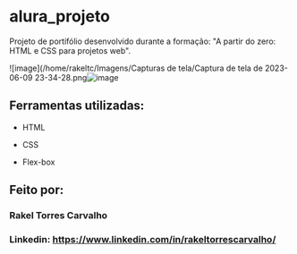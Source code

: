 # alura_projeto
Projeto de portifólio desenvolvido durante a formação: "A partir do zero: HTML e CSS para projetos web".

![image](/home/rakeltc/Imagens/Capturas de tela/Captura de tela de 2023-06-09 23-34-28.png![image](https://github.com/rakeltorres/alura_projeto/assets/135343610/f89feab1-aede-4a9f-89e2-8ea0db6fb980)

## Ferramentas utilizadas:

* HTML

* CSS

* Flex-box

## Feito por:

### Rakel Torres Carvalho

### Linkedin: https://www.linkedin.com/in/rakeltorrescarvalho/
